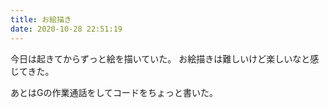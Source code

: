 ```yaml
---
title: お絵描き
date: 2020-10-28 22:51:19
---
```


今日は起きてからずっと絵を描いていた。
お絵描きは難しいけど楽しいなと感じてきた。

あとはGの作業通話をしてコードをちょっと書いた。
